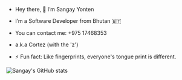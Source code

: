 <!--
**sangay-yonten/sangay-yonten** is a ✨ _special_ ✨ repository because its `README.md` (this file) appears on your GitHub profile.
-->

- Hey there, 👋 I’m Sangay Yonten
- I’m a Software Developer from Bhutan 🇧🇹
- You can contact me: +975 17468353
- a.k.a Cortez (with the 'z')

- ⚡ Fun fact: Like fingerprints, everyone's tongue print is different.

![Sangay's GitHub stats](https://github-readme-sangay-yonten.vercel.app/api?username=sangay-yonten&theme=vue&show_icons=true&count_private=true)
